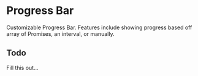 # Progress Bar

Customizable Progress Bar. Features include showing progress based off array of Promises, an interval, or manually.

## Todo

Fill this out...
